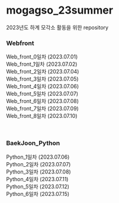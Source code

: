 # mogagso_23summer
2023년도 하계 모각소 활동을 위한 repository

### Webfront
Web_front_0일차 (2023.07.01) <br>
Web_front_1일차 (2023.07.02) <br>
Web_front_2일차 (2023.07.04) <br>
Web_front_3일차 (2023.07.05) <br>
Web_front_4일차 (2023.07.06) <br>
Web_front_5일차 (2023.07.07) <br>
Web_front_6일차 (2023.07.08) <br>
Web_front_7일차 (2023.07.09) <br>
Web_front_8일차 (2023.07.10) <br>

<br>

### BaekJoon_Python
Python_1일차 (2023.07.06) <br>
Python_2일차 (2023.07.07) <br>
Python_3일차 (2023.07.08) <br>
Python_4일차 (2023.07.11) <br>
Python_5일차 (2023.07.12) <br>
Python_6일차 (2023.07.15) <br>